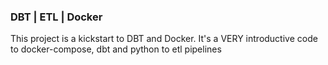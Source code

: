 ### DBT | ETL | Docker
This project is a kickstart to DBT and Docker. It's a VERY introductive code to docker-compose, dbt and python to etl pipelines

